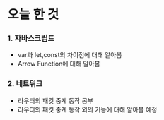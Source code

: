 # 오늘 한 것
### 1. 자바스크립트
- var과 let,const의 차이점에 대해 알아봄
- Arrow Function에 대해 알아봄

### 2. 네트워크
- 라우터의 패킷 중계 동작 공부
- 라우터의 패킷 중계 동작 외의 기능에 대해 알아볼 예정